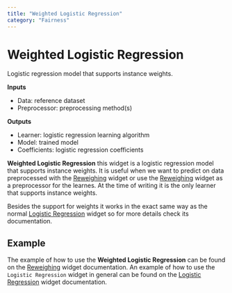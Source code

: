 ```yaml
---
title: "Weighted Logistic Regression"
category: "Fairness"
---
```

Weighted Logistic Regression
================
Logistic regression model that supports instance weights.

**Inputs**

- Data: reference dataset
- Preprocessor: preprocessing method(s)

**Outputs**

- Learner: logistic regression learning algorithm
- Model: trained model
- Coefficients: logistic regression coefficients

**Weighted Logistic Regression** this widget is a logistic regression model that supports instance weights. It is useful when we want to predict on data preprocessed with the [Reweighing](/widget-catalog/fairness/reweighing) widget or use the [Reweighing](/widget-catalog/fairness/reweighing) widget as a preprocessor for the learnes. At the time of writing it is the only learner that supports instance weights.

Besides the support for weights it works in the exact same way as the normal [Logistic Regression](https://orange3.readthedocs.io/projects/orange-visual-programming/en/latest/widgets/model/logisticregression.html) widget so for more details check its documentation.

Example
-------

The example of how to use the **Weighted Logistic Regression** can be found on the [Reweighing](/widget-catalog/fairness/reweighing) widget documentation. An example of how to use the `Logistic Regression` widget in general can be found on the [Logistic Regression](https://orange3.readthedocs.io/projects/orange-visual-programming/en/latest/widgets/model/logisticregression.html) widget documentation.
